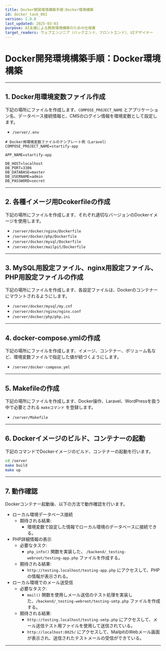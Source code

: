 ```yaml
---
title: Docker開発環境構築手順:Docker環境構築
id: docker_task_001
version: 1.0.0
last_updated: 2025-03-03
purpose: AI支援による開発環境構築のための仕様書
target_readers: ウェブエンジニア（バックエンド、フロントエンド）、UIデザイナー
---
```


# Docker開発環境構築手順：Docker環境構築

---

## 1. Docker用環境変数ファイル作成

下記の場所にファイルを作成します、`COMPOSE_PROJECT_NAME` とアプリケーション名、データベース接続情報と、CMSのログイン情報を環境変数として設定します。

- `/server/.env`

```env
# Docker用環境変数ファイルのテンプレート例（Laravel）
COMPOSE_PROJECT_NAME=startify-app

APP_NAME=startify-app

DB_HOST=localhost
DB_PORT=3306
DB_DATABASE=master
DB_USERNAME=admin
DB_PASSWORD=secret
```

---

## 2. 各種イメージ用Dcokerfileの作成

下記の場所にファイルを作成します、それぞれ適切なバージョンのDockerイメージを使用します。

- `/server/docker/nginx/Dockerfile`
- `/server/docker/php/Dockerfile`
- `/server/docker/mysql/Dockerfile`
- `/server/docker/mailpit/Dockerfile`

---

## 3. MySQL用設定ファイル、nginx用設定ファイル、PHP用設定ファイルの作成

下記の場所にファイルを作成します、各設定ファイルは、Dockerのコンテナーにマウントされるようにします。

- `/server/docker/mysql/my.cnf`
- `/server/docker/nginx/nginx.conf`
- `/server/docker/php/php.ini`

---

## 4. docker-compose.ymlの作成

下記の場所にファイルを作成します、イメージ、コンテナー、ボリューム名など、環境変数ファイルで指定した値が紐づくようにします。

- `/server/docker-compose.yml`

---

## 5. Makefileの作成

下記の場所にファイルを作成します、Docker操作、Laravel、WordPressを扱う中で必要とされる `makeコマンド` を登録します。

- `/server/Makefile`

---

## 6. Dockerイメージのビルド、コンテナーの起動

下記のコマンドでDockerイメージのビルド、コンテナーの起動を行います。

```bash
cd /server
make build
make up
```

---

## 7. 動作確認

Dockerコンテナー起動後、以下の方法で動作確認を行います。

- ローカル環境データベース接続
  - 期待される結果: 
    - 環境変数で設定した情報でローカル環境のデータベースに接続できる。
- PHP詳細情報の表示
  - 必要なタスク: 
    - `php_info()` 関数を実装した、 `/backend/_testing-webroot/testing-app.php` ファイルを作成する。
  - 期待される結果: 
    - `http://testing.localhost/testing-app.php` にアクセスして、PHPの情報が表示される。
- ローカル環境でのメール送受信
  - 必要なタスク: 
    - `mail()` 関数を使用しメール送信のテスト処理を実装した、`/backend/_testing-webroot/testing-smtp.php` ファイルを作成する。
  - 期待される結果: 
    - `http://testing.localhost/testing-smtp.php` にアクセスして、メール送信テスト用ファイルを使用して送信されている。
    - `http://localhost:8025/` にアクセスして、MailpitのWebメール画面が表示され、送信されたテストメールの受信ができている。

---
